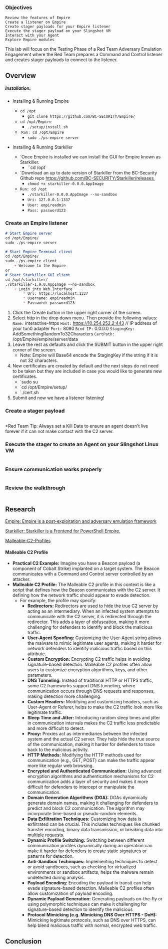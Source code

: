 
### Objectives

    Review the features of Empire
    Create a listener on Empire
    Create stager payloads for your Empire listener
    Execute the stager payload on your Slingshot VM
    Interact with your Agent
    Explore Empire modules

This lab will focus on the Testing Phase of a Red Team Adversary Emulation Engagement where the Red Team prepares a Command and Control listener and creates stager payloads to connect to the listener.
## Overview 

##### Installation:
- Installing & Running Empire
	- `cd /opt`
		- `git clone https://github.com/BC-SECURITY/Empire/`
	- `cd /opt/Empire`
		- `./setup/install.sh`
	-  `Run: cd /opt/Empire`
		- `sudo ./ps-empire server`

- Installing & Running Starkiller
	- `Once Empire is installed we can install the GUI for Empire known as Starkiller.
		- ``cd /opt`
	- `Download an up to date version of Starkiller from the BC-Security Github repo https://github.com/BC-SECURITY/Starkiller/releases 
		- `chmod +x starkiller-0.0.0.AppImage`
	- `Run: cd /opt`
		- `./starkiller-0.0.0.AppImage --no-sandbox`
		- `Uri: 127.0.0.1:1337`
		- `User: empireadmin`
		- `Pass: password123`

### Create an Empire listener
```markdown
# Start Empire server
cd /opt/Empire/
sudo ./ps-empire server

# Start Empire Terminal client
cd /opt/Empire/
sudo ./ps-empire client
	+ Welcome to the Empire
or
# Start Starkiller GUI client
cd /opt/starkiller/
./starkiller-1.9.0.AppImage --no-sandbox
	+ Login into Web Interface
		* Url: https://localhost:1337
		* Username: empireadmin
		* Password: password123
```
1. Click the Create button in the upper right corner of the screen.
2. Select http in the drop down menu. Then provide the following values:
	`Name:` interactive-https
	`Host:` https://10.254.252.2:443                   // IP address of your tun0 adapter
    `Port:` 8080
    `Bind IP:` 0.0.0.0
    `StagingKey:` AddSomethingRandomTo32Characters
    `CertPath:` /opt/Empire/empire/server/data
3. Leave the rest as defaults and click the SUBMIT button in the upper right corner of the screen.
	+ Note: Empire will Base64 encode the StagingKey if the string if it is not 32 characters.
4. New certificates are created by default and the next steps do not need to be taken but they are included in case you would like to generate new certificates.
	+ `sudo su
	+ `cd /opt/Empire/setup/
	+ `./cert.sh
5. Submit and now we have a listener listening!
### Create a stager payload
```markdown

```
*Red Team Tip: Always set a Kill Date to ensure an agent doesn't live forever if it can not make contact with the C2 server.

### Execute the stager to create an Agent on your Slingshot Linux VM


```markdown

```

### Ensure communication works properly


```markdown

```

### Review the walkthrough

```markdown

```


## Research 

[Empire: Empire is a post-exploitation and adversary emulation framework](https://github.com/BC-SECURITY/Empire)


[Starkiller: Starkiller is a Frontend for PowerShell Empire.](https://github.com/BC-SECURITY/Starkiller)


[Malleable-C2-Profiles](https://github.com/BC-SECURITY/Malleable-C2-Profiles)

#### Malleable C2 Profile
- **Practical C2 Example:** Imagine you have a Beacon payload (a component of Cobalt Strike) implanted on a target system. The Beacon communicates with a Command and Control server controlled by an attacker.
- **Malleable C2 Profile:** The Malleable C2 profile in this context is like a script that defines how the Beacon communicates with the C2 server.  It defining how the network traffic should appear to evade detection.
	- For example, the profile may specify:
		- **Redirectors:** Redirectors are used to hide the true C2 server by acting as an intermediary. When an infected system attempts to communicate with the C2 server, it is redirected through the redirector. This adds a layer of obfuscation, making it more challenging for defenders to identify and block the malicious traffic.
		- **User-Agent Spoofing:** Customizing the User-Agent string allows the malware to mimic legitimate user agents, making it harder for network defenders to identify malicious traffic based on this attribute.
		- **Custom Encryption:** Encrypting C2 traffic helps in avoiding signature-based detection. Malleable C2 profiles often allow users to customize encryption algorithms, keys, and other parameters.
		- **DNS Tunneling:** Instead of traditional HTTP or HTTPS traffic, some C2 frameworks support DNS tunneling, where communication occurs through DNS requests and responses, making detection more challenging.
		- **Custom Headers:** Modifying and customizing headers, such as User-Agent or Referer, helps to make the C2 traffic look more like legitimate traffic.
		- **Sleep Time and Jitter:** Introducing random sleep times and jitter in communication intervals makes the C2 traffic less predictable and more difficult to detect.
		- **Proxy:** Proxies act as intermediaries between the infected system and the actual C2 server. They help hide the true source of the communication, making it harder for defenders to trace back to the malicious activity.
		- **HTTP Methods:** Modifying the HTTP methods used for communication (e.g., GET, POST) can make the traffic appear more like regular web browsing.
		- **Encrypted and Authenticated Communication:** Using advanced encryption algorithms and authentication mechanisms for C2 communication adds a layer of security and makes it more difficult for defenders to intercept or manipulate the communication.
		- **Domain Generation Algorithms (DGA):** DGAs dynamically generate domain names, making it challenging for defenders to predict and block C2 communication. The algorithm may incorporate time-based or pseudo-random elements.
		- **Data Exfiltration Techniques:** Customizing how data is exfiltrated can be crucial. This includes techniques like chunked transfer encoding, binary data transmission, or breaking data into multiple requests.
		- **Dynamic Profile Switching:** Switching between different communication profiles dynamically during an operation can make it harder for defenders to create static signatures or patterns for detection.
		- **Anti-Sandbox Techniques:** Implementing techniques to detect or avoid sandboxes, such as checking for virtualized environments or sandbox artifacts, helps the malware remain undetected during analysis.
		- **Payload Encoding:** Encoding the payload in transit can help evade signature-based detection. Malleable C2 profiles often allow customization of payload encoding.
		- **Dynamic Payload Generation:** Generating payloads on-the-fly or using polymorphic techniques can make it challenging for signature-based detection to identify the malicious
		- **Protocol Mimicking (e.g. Mimicking DNS Over HTTPS - DoH):** Mimicking legitimate protocols, such as DNS over HTTPS, can help blend malicious traffic with normal, encrypted web traffic.

## Conclusion




